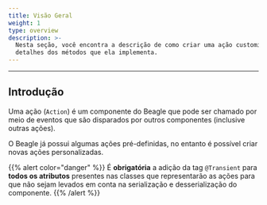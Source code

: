 ```yaml
---
title: Visão Geral
weight: 1
type: overview
description: >-
  Nesta seção, você encontra a descrição de como criar uma ação customizada e
  detalhes dos métodos que ela implementa.
---
```


---

## Introdução

Uma ação \(`Action`\) é um componente do Beagle que pode ser chamado por meio de eventos que são disparados por outros componentes \(inclusive outras ações\).

O Beagle já possui algumas ações pré-definidas, no entanto é possível criar novas ações personalizadas.





{{% alert color="danger" %}}
É **obrigatória** a adição da tag `@Transient` para **todos os atributos** presentes nas classes que representarão as ações para que não sejam levados em conta na serialização e desserialização do componente.
{{% /alert %}}
